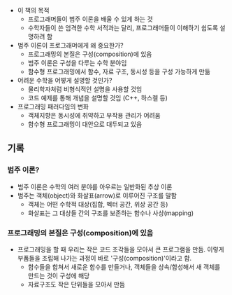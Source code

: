 - 이 책의 목적
    - 프로그래머들이 범주 이론을 배울 수 있게 하는 것
    - 수학자들이 쓴 엄격한 수학 서적과는 달리, 프로그래머들이 이해하기 쉽도록 설명하려 함
- 범주 이론이 프로그래머에게 왜 중요한가?
    - 프로그래밍의 본질은 구성(composition)에 있음
    - 범주 이론은 구성을 다루는 수학 분야임
    - 함수형 프로그래밍에서 함수, 자료 구조, 동시성 등을 구성 가능하게 만듦
- 어려운 수학을 어떻게 설명할 것인가?
    - 물리학자처럼 비형식적인 설명을 사용할 것임
    - 코드 예제를 통해 개념을 설명할 것임 (C++, 하스켈 등)
- 프로그래밍 패러다임의 변화
    - 객체지향은 동시성에 취약하고 부작용 관리가 어려움
    - 함수형 프로그래밍이 대안으로 대두되고 있음

## 기록

### 범주 이론?
- 범주 이론은 수학의 여러 분야를 아우르는 일반화된 추상 이론
- 범주는 객체(object)와 화살표(arrow)로 이루어진 구조를 말함
    - 객체는 어떤 수학적 대상(집합, 벡터 공간, 위상 공간 등)
    - 화살표는 그 대상들 간의 구조를 보존하는 함수나 사상(mapping)

### 프로그래밍의 본질은 구성(composition)에 있음
- 프로그래밍을 할 때 우리는 작은 코드 조각들을 모아서 큰 프로그램을 만듬. 이렇게 부품들을 조립해 나가는 과정이 바로 '구성(composition)'이라고 함.
    - 함수들을 합쳐서 새로운 함수를 만들거나, 객체들을 상속/합성해서 새 객체를 만드는 것이 구성에 해당
    - 자료구조도 작은 단위들을 모아서 만듬
